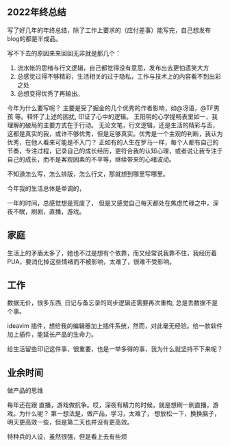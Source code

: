 
## 2022年终总结

写了好几年的年终总结，除了工作上要求的（应付差事）能写完，自己想发布blog的都是半成品。

写不下去的原因来来回回无非就是那几个：
1. 流水帐的思绪与行文逻辑，自己都觉得没有意思，发布出去更怕遗笑大方
2. 总感觉过得不够精彩，生活相关的过于隐私，工作与技术上的内容看不到出彩之处
3. 总想变得优秀了再输出。

今年为什么要写呢？
主要是受了掘金的几个优秀的作者影响，如@冴语，@TF男孩 等。释怀了上述的困扰, 印证了心中的逻辑。
王阳明的心学提畅表里如一，我理解的破局的主要方式在于行动。
无论文笔，行文逻辑，还是生活的精彩与否，这都是真实的我，或许不够优秀，但是足够真实。优秀是一个主观的判断，我认为优秀，在他人看来可能是不入门？
正如有的人生在罗马一样，每个人都有自己的节奏，专注过程，记录自己的成长经历，更符合我的认知心理，或者说让我专注于自己的成长，而不是客观因素的不平等，继续带来的心绪波动。

不知道怎么写，怎么排版，怎么行文，那就想到哪里写哪里。

今年我的生活总体是单调的，

一年的时间，总感觉想是荒废了， 但是又感觉自己每天都处在焦虑忙碌之中，深夜不眠，刷剧，直播，游戏。

## 家庭

生活上的矛盾太多了，她也不过是想有个依靠，而又经常说我靠不住，我经历着PUA，要消化掉这些情绪而不被影响，太难了，很难不受影响。

## 工作

数据无价，很多东西, 日记与备忘录的同步逻辑还需要再次重构, 总是丢数据不是个事。

ideavim 插件，想给我的编辑器加上插件系统，然而，对此毫无经验。给一款软件加上插件，能延长产品的生命力。

给生活留些印记这件事，很重要，也是一举多得的事，我为什么就坚持不下来呢？

## 业余时间

做产品的思维

每年还在跟 直播，游戏做抗争。哎，深夜有精力的时候，就是想刷一刷直播，游戏。为什么呢？ 
第一想法是，做产品，学习，太难了， 想放松一下，换换脑子，明天更高效一些，但是第二天也并没有更高效。

特种兵的人设，虽然很强，但是看上去有些烦
